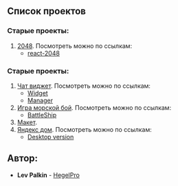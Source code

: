 ## Список проектов

### Старые проекты:
1. [2048](https://github.com/HegelPro/chatWidget). Посмотреть можно по ссылкам:
	* [react-2048](http://134.209.230.51:8080/)

### Старые проекты:
1. [Чат виджет](https://github.com/HegelPro/chatWidget). Посмотреть можно по ссылкам:
	* [Widget](http://134.209.230.51:8081/client/)
	* [Manager](http://134.209.230.51:8081/manager/)
2. [Игра морской бой](https://github.com/HegelPro/BattleShip). Посмотреть можно по ссылкам:
	* [BattleShip](http://134.209.230.51:8081/battle-ship/)
3. [Макет](https://github.com/HegelPro/makeup).
4. [Яндекс дом](https://github.com/HegelPro/ya). Посмотреть можно по ссылкам:
	* [Desktop version](http://134.209.230.51:8081/ya-home/dist/prod/)

## Автор:

* **Lev Palkin** - [HegelPro](https://github.com/HegelPro)
